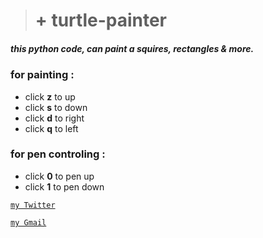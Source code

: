 ># + turtle-painter

##### this python code, can paint a squires, rectangles & more.

### for painting :

- click **z** to up
- click **s** to down
- click **d** to right
- click **q** to left

### for pen controling :

- click **0** to pen up
- click **1** to pen down  


[`my Twitter`](https://twitter.com/ben_daou3)

[`my Gmail`](younessbendaoud2008@gmail.com)
